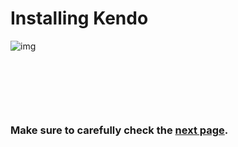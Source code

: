 # Installing Kendo

![img](http://solvewithsoftware.com/portals/0/Images/kendo-ui-logo.png)

<p>&nbsp</p>
<p>&nbsp</p>
<p>&nbsp</p>





### Make sure to carefully check the [next page]().



  